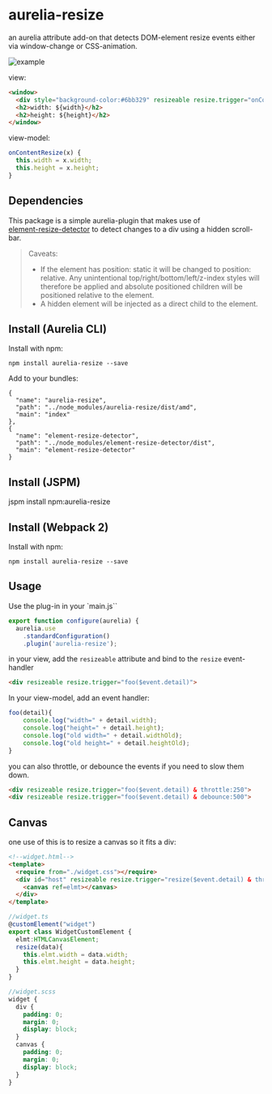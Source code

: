 # aurelia-resize

an aurelia attribute add-on that detects DOM-element resize events either via window-change or CSS-animation.

![example](https://cloud.githubusercontent.com/assets/3584509/25091546/b16f97e6-2381-11e7-93ba-05cefe91c839.gif)

view:
```html
<window>
  <div style="background-color:#6bb329" resizeable resize.trigger="onContentResize($event.detail)"></div>
  <h2>width: ${width}</h2>
  <h2>height: ${height}</h2>
</window>
```
view-model: 
```js
onContentResize(x) {
  this.width = x.width;
  this.height = x.height;
}
```

## Dependencies
This package is a simple aurelia-plugin that makes use of  
[element-resize-detector](https://www.npmjs.com/package/element-resize-detector) to detect changes to a div using a hidden scroll-bar. 

>Caveats:
> - If the element has position: static it will be changed to position: relative. Any unintentional top/right/bottom/left/z-index styles will therefore be applied and absolute positioned children will be positioned relative to the element.
> - A hidden element will be injected as a direct child to the element.


## Install (Aurelia CLI)

Install with npm:
```
npm install aurelia-resize --save
```

Add to your bundles: 

```
{
  "name": "aurelia-resize",
  "path": "../node_modules/aurelia-resize/dist/amd",
  "main": "index"
},
{
  "name": "element-resize-detector",
  "path": "../node_modules/element-resize-detector/dist",
  "main": "element-resize-detector"
}
```

## Install (JSPM)

jspm install npm:aurelia-resize

## Install (Webpack 2)

Install with npm:
```
npm install aurelia-resize --save
```

## Usage

Use the plug-in in your `main.js``
```javascript
export function configure(aurelia) {
  aurelia.use
    .standardConfiguration()
    .plugin('aurelia-resize');
```

in your view, add the `resizeable` attribute and bind to the `resize` event-handler

```html
<div resizeable resize.trigger="foo($event.detail)">
 ```

In your view-model, add an event handler:

```javascript
foo(detail){
    console.log("width=" + detail.width);
    console.log("height=" + detail.height);
    console.log("old width=" + detail.widthOld);
    console.log("old height=" + detail.heightOld);
}
```

you can also throttle, or debounce the events if you need to slow them down. 

```html
<div resizeable resize.trigger="foo($event.detail) & throttle:250">
<div resizeable resize.trigger="foo($event.detail) & debounce:500">
```

## Canvas 

one use of this is to resize a canvas so it fits a div: 

```html
<!--widget.html-->
<template>
  <require from="./widget.css"></require>
  <div id="host" resizeable resize.trigger="resize($event.detail) & throttle:500">
    <canvas ref=elmt></canvas>
  </div>
</template>
```

```ts
//widget.ts
@customElement("widget")
export class WidgetCustomElement {
  elmt:HTMLCanvasElement;
  resize(data){  
    this.elmt.width = data.width;
    this.elmt.height = data.height;
  }
}
```

```scss
//widget.scss
widget {
  div {
    padding: 0;
    margin: 0;
    display: block;
  }
  canvas {
    padding: 0;
    margin: 0;
    display: block;
  }
}
```


